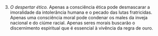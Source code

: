 ﻿3. <em>O despertar ético.</em> Apenas a consciência ética pode desmascarar a imoralidade da intolerância humana e o pecado das lutas fratricidas. Apenas uma consciência moral pode condenar os males da inveja nacional e do ciúme racial. Apenas seres morais buscarão o discernimento espiritual que é essencial à vivência da regra de ouro.
